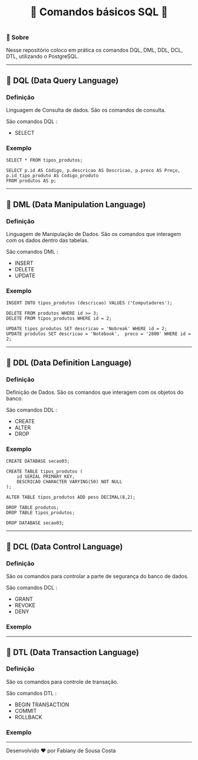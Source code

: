 <h1 text align='center'> 🐘 Comandos básicos SQL 🐘 </h1>

<div align="center">
    <img https://ik.imagekit.io/fabianysousa/SQL-Server-DDL-DML-DCL-TCL_7w2814-DS.jpg">
</div>

### 📑 Sobre

Nesse repositório coloco em prática os comandos DQL, DML, DDL, DCL, DTL, utilizando o PostgreSQL.

-----

## 📌 DQL (Data Query Language)

### Definição

Linguagem de Consulta de dados. São os comandos de consulta.

São comandos DQL : 

- SELECT

### Exemplo

```
SELECT * FROM tipos_produtos;

SELECT p.id AS Código, p.descricao AS Descricao, p.preco AS Preço, p.id_tipo_produto AS Codigo_produto 
FROM produtos AS p;
```
---

## 📌 DML (Data Manipulation Language)

### Definição 

Linguagem de Manipulação de Dados. São os comandos que interagem com os dados dentro das tabelas.

São comandos DML :

- INSERT
- DELETE 
- UPDATE

### Exemplo

```
INSERT INTO tipos_produtos (descricao) VALUES ('Computadores');
```
```
DELETE FROM produtos WHERE id >= 3;
DELETE FROM tipos_produtos WHERE id = 2;
```
```
UPDATE tipos_produtos SET descricao = 'Nobreak' WHERE id = 2;
UPDATE produtos SET descricao = 'Notebook',  preco = '2800' WHERE id = 2;
```
---

## 📌 DDL (Data Definition Language)

### Definição 

Definição de Dados. São os comandos que interagem com os objetos do banco.

São comandos DDL : 
- CREATE
- ALTER 
- DROP

### Exemplo

```
CREATE DATABASE secao03;

CREATE TABLE tipos_produtos (
	id SERIAL PRIMARY KEY,
	DESCRICAO CHARACTER VARYING(50) NOT NULL
);
```
```
ALTER TABLE tipos_produtos ADD peso DECIMAL(8,2);
```
```
DROP TABLE produtos;
DROP TABLE tipos_produtos;

DROP DATABASE secao03;
```
---

## 📌 DCL (Data Control Language)

### Definição 

São os comandos para controlar a parte de segurança do banco de dados.

São comandos DCL : 

- GRANT 
- REVOKE 
- DENY

### Exemplo

---

## 📌 DTL (Data Transaction Language)

### Definição 

São os comandos para controle de transação.

São comandos DTL : 

- BEGIN TRANSACTION
- COMMIT 
- ROLLBACK

### Exemplo

---
Desenvolvido ❤️ por Fabiany de Sousa Costa
